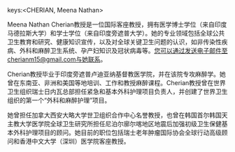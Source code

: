 keys:<CHERIAN, Meena Nathan>


Meena Nathan Cherian教授是一位国际客座教授，拥有医学博士学位（来自印度马德拉斯大学）和学士学位（来自印度旁遮普大学）。她的专业领域包括全球公共卫生教育和研究、健康知识宣传，以及对全球关键卫生问题的认识，如非传染性疾病、外科和麻醉卫生系统、孕产妇知识及冠状病毒等。您可以通过发送电子邮件至cherianm15@gmail.com与她联系。

Cherian教授毕业于印度旁遮普卢迪亚纳基督教医学院，并在该院专攻麻醉学。她曾在东南亚、非洲和美国等地培训、工作和教授麻醉课程。Cherian教授曾在世界卫生组织瑞士日内瓦总部担任紧急和基本外科护理项目负责人，并创建了世界卫生组织的第一个“外科和麻醉护理”项目。

她曾担任加拿大西安大略大学世卫组织合作中心名誉教授，也曾在韩国首尔韩国天主教大学医学院全球卫生研究所担任尼泊尔廓尔喀地区地震后加强初级卫生保健基本外科护理项目的顾问。她目前的职位包括瑞士老年肿瘤国际协会全球行动高级顾问和香港中文大学（深圳）医学院客座教授。